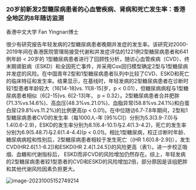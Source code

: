 ### 20岁前新发2型糖尿病患者的心血管疾病、肾病和死亡发生率：香港全地区的8年随访监测

香港中文大学 Fan Yingnan博士



很少有研究报告年轻发病的2型糖尿病患者晚期并发症的发生率。该研究对2000-2019年间在香港医院管理局接受代谢和并发症评估的1221例2型糖尿病患者和641例年龄 < 20岁的 1型糖尿病患者进行了回顾性分析，随访心血管疾病（CVD）、终末期肾脏病（ESKD）和全因死亡事件，并采用Cox回归模型确定2型与1型糖尿病并发症的风险。在中国青年2型和1型糖尿病患者队列中比较了CVD、ESKD和死亡的临床特征和发生率。结果显示，在基线时，年轻发病的2型糖尿病患者在诊断时较1型患者年龄较大（16[14-18]vs. 11[8-15]岁，p < 0.01），但糖尿病病程与1型糖尿病患者相似（6[2-15]vs. 6[2-13]年， p = 0.32）。2型糖尿病患者合并肥胖(71.3%vs.14.6%)、高血压(48.3%vs.21.0%)、血脂异常(58.8%vs.24.1%)和白蛋白尿(29.8%vs.11.2%)的比例更高(p < 0.01)。在中位随访6.7-7.8年期间，2型和1型糖尿病患者CVD的发生率（每1000人-年 [95%CI]）分别为5.3(3.9-7.0)与1.4(0.6-2.9)，ESKD的发生率分别为8.1(6.4-10.1)与2.4(1.3-4.2)，死亡的发生率分别为6.9(5.48.7)与2.6(1.4-4.4)(p < 0.01)。相比1型糖尿病，校正诊断时年龄、糖尿病病程和性别后，2型糖尿病患者相较于发生死亡（(HR 1.6[0.8-2.9])），发生CVD(HR2.6[1.1-6.2])和ESKD(HR 2.4[1.24.5])的风险更高（表1）。进一步校正吸烟、血糖和代谢指标后， ESKD而非CVD的风险增加仍然存在。综上，年轻发病的2型糖尿病患者较1型患者的CVD和ESKD的风险增加2倍，部分原因是该组肥胖和其他代谢风险因素负担更大。



![image-20231005152749214](https://p.ipic.vip/76j07w.png)